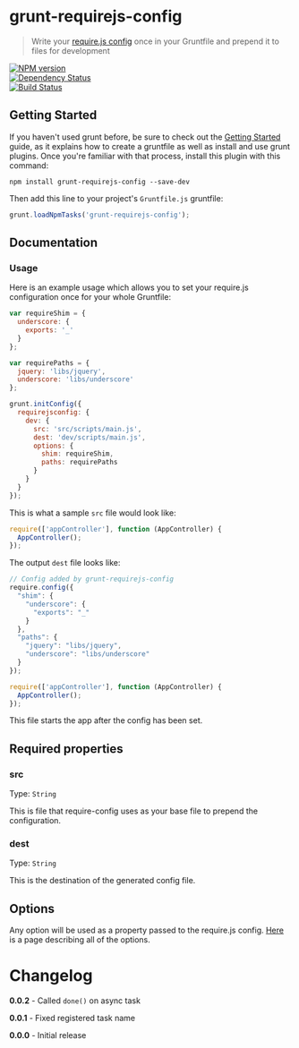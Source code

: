 # grunt-requirejs-config
> Write your [require.js config](http://requirejs.org/docs/api.html#config) once in your Gruntfile and prepend it to files for development

[![NPM version](https://badge.fury.io/js/grunt-requirejs-config.png)](http://badge.fury.io/js/grunt-requirejs-config)   
[![Dependency Status](https://gemnasium.com/ChrisWren/grunt-requirejs-config.png)](https://gemnasium.com/ChrisWren/grunt-requirejs-config)   
[![Build Status](https://travis-ci.org/ChrisWren/grunt-requirejs-config.png)](https://travis-ci.org/ChrisWren/grunt-requirejs-config)   
## Getting Started
If you haven't used grunt before, be sure to check out the [Getting Started](http://gruntjs.com/getting-started) guide, as it explains how to create a gruntfile as well as install and use grunt plugins. Once you're familiar with that process, install this plugin with this command:
```shell
npm install grunt-requirejs-config --save-dev
```

Then add this line to your project's `Gruntfile.js` gruntfile:

```javascript
grunt.loadNpmTasks('grunt-requirejs-config');
```

## Documentation

### Usage
Here is an example usage which allows you to set your require.js configuration once for your whole Gruntfile:
```js
var requireShim = { 
  underscore: { 
    exports: '_'
  }
};

var requirePaths = { 
  jquery: 'libs/jquery',
  underscore: 'libs/underscore'
};

grunt.initConfig({
  requirejsconfig: {
    dev: {
      src: 'src/scripts/main.js',
      dest: 'dev/scripts/main.js',
      options: {
        shim: requireShim,
        paths: requirePaths
      }
    }
  }
});
```
This is what a sample `src` file would look like:
```javascript
require(['appController'], function (AppController) {
  AppController();
});
```
The output `dest` file looks like:
```javascript
// Config added by grunt-requirejs-config
require.config({
  "shim": {
    "underscore": {
      "exports": "_"
    }
  },
  "paths": {
    "jquery": "libs/jquery",
    "underscore": "libs/underscore"
  }
});

require(['appController'], function (AppController) {
  AppController();
});
```
This file starts the app after the config has been set.
## Required properties
### src
Type: `String`

This is file that require-config uses as your base file to prepend the configuration.

### dest
Type: `String`

This is the destination of the generated config file.

## Options

Any option will be used as a property passed to the require.js config. [Here](https://github.com/jrburke/r.js/blob/master/build/example.build.js) is a page describing all of the options.

# Changelog

**0.0.2** - Called `done()` on async task

**0.0.1** - Fixed registered task name

**0.0.0** - Initial release
